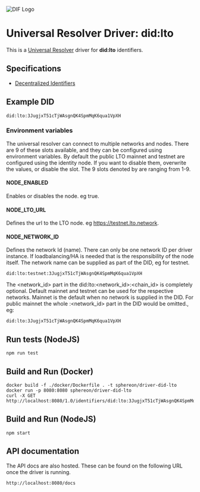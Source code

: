 ![DIF Logo](https://raw.githubusercontent.com/decentralized-identity/universal-resolver/master/docs/logo-dif.png)

# Universal Resolver Driver: did:lto

This is a [Universal Resolver](https://github.com/decentralized-identity/universal-resolver/) driver for **did:lto** identifiers.

## Specifications

* [Decentralized Identifiers](https://w3c.github.io/did-core/)

## Example DID

```
did:lto:3JugjxT51cTjWAsgnQK4SpmMqK6qua1VpXH
```

### Environment variables
The universal resolver can connect to multiple networks and nodes. There are 9 of these slots available, and they can be configured using environment variables.
By default the public LTO mainnet and testnet are configured using the identity node. If you want to disable them, overwrite the values, or disable the slot. The 9 slots denoted by <X> are ranging from 1-9. 

#### NODE<X>_ENABLED
Enables or disables the node. eg true.

#### NODE<X>_LTO_URL
Defines the url to the LTO node. eg https://testnet.lto.network.

#### NODE<X>_NETWORK_ID
Defines the network Id (name). There can only be one network ID per driver instance. If loadbalancing/HA is needed that is the responsibility of the node itself. The network name can be supplied as part of the DID, eg for testnet.
````
did:lto:testnet:3JugjxT51cTjWAsgnQK4SpmMqK6qua1VpXH
````
The <network_id> part in the did:lto:<network_id>:<chain_id> is completely optional. Default mainnet and testnet can be used for the respective networks. Mainnet is the default when no network is supplied in the DID. For public mainnet the whole :<network_id> part in the DID would be omitted., eg:
````
did:lto:3JugjxT51cTjWAsgnQK4SpmMqK6qua1VpXH
````

## Run tests (NodeJS)

```
npm run test
```

## Build and Run (Docker)
```
docker build -f ./docker/Dockerfile . -t sphereon/driver-did-lto
docker run -p 8080:8080 sphereon/driver-did-lto
curl -X GET http://localhost:8080/1.0/identifiers/did:lto:3JugjxT51cTjWAsgnQK4SpmMqK6qua1VpXH
```

## Build and Run (NodeJS)

```
npm start
```

## API documentation

The API docs are also hosted. These can be found on the following URL once the driver is running.

```
http://localhost:8080/docs
```


